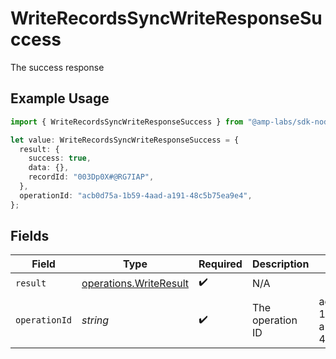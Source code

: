 # WriteRecordsSyncWriteResponseSuccess

The success response

## Example Usage

```typescript
import { WriteRecordsSyncWriteResponseSuccess } from "@amp-labs/sdk-node-write/models/operations";

let value: WriteRecordsSyncWriteResponseSuccess = {
  result: {
    success: true,
    data: {},
    recordId: "003Dp0X#@RG7IAP",
  },
  operationId: "acb0d75a-1b59-4aad-a191-48c5b75ea9e4",
};
```

## Fields

| Field                                                            | Type                                                             | Required                                                         | Description                                                      | Example                                                          |
| ---------------------------------------------------------------- | ---------------------------------------------------------------- | ---------------------------------------------------------------- | ---------------------------------------------------------------- | ---------------------------------------------------------------- |
| `result`                                                         | [operations.WriteResult](../../models/operations/writeresult.md) | :heavy_check_mark:                                               | N/A                                                              |                                                                  |
| `operationId`                                                    | *string*                                                         | :heavy_check_mark:                                               | The operation ID                                                 | acb0d75a-1b59-4aad-a191-48c5b75ea9e4                             |
